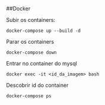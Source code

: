 ##Docker

Subir os containers:
    
`docker-compose up --build -d`

Parar os containers

`docker-compose down`

Entrar no container do mysql

`docker exec -it <id_da_imagem> bash`

Descobrir id do container

`docker-compose ps`

